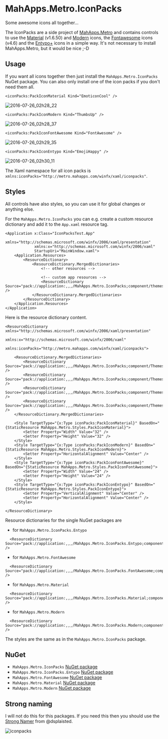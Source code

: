 # MahApps.Metro.IconPacks

Some awesome icons all together...

The IconPacks are a side project of [MahApps.Metro](https://github.com/MahApps/MahApps.Metro) and contains controls to use the [Material](https://materialdesignicons.com/) (v1.6.50) and [Modern](http://modernuiicons.com/) icons, the [Fontawesome](http://fontawesome.io/icons/) icons (v4.6) and the [Entypo+](http://www.entypo.com/) icons in a simple way. It's not necessary to install MahApps.Metro, but it would be nice ;-D

## Usage

If you want all icons together then just install the `MahApps.Metro.IconPacks` NuGet package. You can also only install one of the icon packs if you don't need them all.

```xaml
<iconPacks:PackIconMaterial Kind="EmoticonCool" />
```
![2016-07-26_02h28_22](https://cloud.githubusercontent.com/assets/658431/17122168/71270be8-52d9-11e6-89a2-d670bd72aabb.png)

```xaml
<iconPacks:PackIconModern Kind="ThumbsUp" />
```
![2016-07-26_02h28_37](https://cloud.githubusercontent.com/assets/658431/17122171/729eb156-52d9-11e6-8baf-12345ddb9262.png)

```xaml
<iconPacks:PackIconFontAwesome Kind="FontAwesome" />
```
![2016-07-26_02h29_35](https://cloud.githubusercontent.com/assets/658431/17122172/73fe79f0-52d9-11e6-821e-204d1ee99fc3.png)

```xaml
<iconPacks:PackIconEntypo Kind="EmojiHappy" />
```
![2016-07-26_02h30_11](https://cloud.githubusercontent.com/assets/658431/17122173/7573d3ca-52d9-11e6-9a2e-8ecadad254e4.png)

The Xaml namespace for all icon packs is `xmlns:iconPacks="http://metro.mahapps.com/winfx/xaml/iconpacks"`.

## Styles

All controls have also styles, so you can use it for global changes or anything else.

For the `MahApps.Metro.IconPacks` you can e.g. create a custom resource dictionary and add it to the `App.xaml` resource tag.

```xaml
<Application x:Class="IconPacksTest.App"
             xmlns="http://schemas.microsoft.com/winfx/2006/xaml/presentation"
             xmlns:x="http://schemas.microsoft.com/winfx/2006/xaml"
             StartupUri="MainWindow.xaml">
    <Application.Resources>
        <ResourceDictionary>
            <ResourceDictionary.MergedDictionaries>
                <!-- other resources -->
                
                <!-- custom app resources -->
                <ResourceDictionary Source="pack://application:,,,/MahApps.Metro.IconPacks;component/themes/IconPacks.xaml" />
            </ResourceDictionary.MergedDictionaries>
        </ResourceDictionary>
    </Application.Resources>
</Application>
```

Here is the resource dictionary content.

```xaml
<ResourceDictionary xmlns="http://schemas.microsoft.com/winfx/2006/xaml/presentation"
                    xmlns:x="http://schemas.microsoft.com/winfx/2006/xaml"
                    xmlns:iconPacks="http://metro.mahapps.com/winfx/xaml/iconpacks">

    <ResourceDictionary.MergedDictionaries>
        <ResourceDictionary Source="pack://application:,,,/MahApps.Metro.IconPacks;component/Themes/PackIconEntypo.xaml" />
        <ResourceDictionary Source="pack://application:,,,/MahApps.Metro.IconPacks;component/Themes/PackIconFontAwesome.xaml" />
        <ResourceDictionary Source="pack://application:,,,/MahApps.Metro.IconPacks;component/Themes/PackIconMaterial.xaml" />
        <ResourceDictionary Source="pack://application:,,,/MahApps.Metro.IconPacks;component/Themes/PackIconModern.xaml" />
    </ResourceDictionary.MergedDictionaries>

    <Style TargetType="{x:Type iconPacks:PackIconMaterial}" BasedOn="{StaticResource MahApps.Metro.Styles.PackIconMaterial}">
        <Setter Property="Width" Value="32" />
        <Setter Property="Height" Value="32" />
    </Style>
    <Style TargetType="{x:Type iconPacks:PackIconModern}" BasedOn="{StaticResource MahApps.Metro.Styles.PackIconModern}">
        <Setter Property="HorizontalAlignment" Value="Center" />
    </Style>
    <Style TargetType="{x:Type iconPacks:PackIconFontAwesome}" BasedOn="{StaticResource MahApps.Metro.Styles.PackIconFontAwesome}">
        <Setter Property="Width" Value="24" />
        <Setter Property="Height" Value="24" />
    </Style>
    <Style TargetType="{x:Type iconPacks:PackIconEntypo}" BasedOn="{StaticResource MahApps.Metro.Styles.PackIconEntypo}">
        <Setter Property="VerticalAlignment" Value="Center" />
        <Setter Property="HorizontalAlignment" Value="Center" />
    </Style>

</ResourceDictionary>
``` 

Resource dictionaries for the single NuGet packages are

- for `MahApps.Metro.IconPacks.Entypo`  
```xaml
  <ResourceDictionary Source="pack://application:,,,/MahApps.Metro.IconPacks.Entypo;component/Themes/PackIconEntypo.xaml" />
```
- for `MahApps.Metro.FontAwesome`  
```xaml
  <ResourceDictionary Source="pack://application:,,,/MahApps.Metro.IconPacks.FontAwesome;component/Themes/PackIconFontAwesome.xaml" />
```
- for `MahApps.Metro.Material`  
```xaml
  <ResourceDictionary Source="pack://application:,,,/MahApps.Metro.IconPacks.Material;component/Themes/PackIconMaterial.xaml" />
```
- for `MahApps.Metro.Modern`  
```xaml
  <ResourceDictionary Source="pack://application:,,,/MahApps.Metro.IconPacks.Modern;component/Themes/PackIconModern.xaml" />
```

The styles are the same as in the `MahApps.Metro.IconPacks` package.

## NuGet

- `MahApps.Metro.IconPacks` [NuGet package](https://www.nuget.org/packages/MahApps.Metro.IconPacks/)
- `MahApps.Metro.IconPacks.Entypo` [NuGet package](https://www.nuget.org/packages/MahApps.Metro.IconPacks.Entypo/)
- `MahApps.Metro.FontAwesome` [NuGet package](https://www.nuget.org/packages/MahApps.Metro.IconPacks.FontAwesome/)
- `MahApps.Metro.Material` [NuGet package](https://www.nuget.org/packages/MahApps.Metro.IconPacks.Material/)
- `MahApps.Metro.Modern` [NuGet package](https://www.nuget.org/packages/MahApps.Metro.IconPacks.Modern/)

## Strong naming

I will not do this for this packages. If you need this then you should use the [Strong Namer](https://github.com/dsplaisted/strongnamer) from @dsplaisted.

![iconpacks](https://cloud.githubusercontent.com/assets/658431/16098473/6a88963a-3353-11e6-8b97-71c07700c17c.gif)
